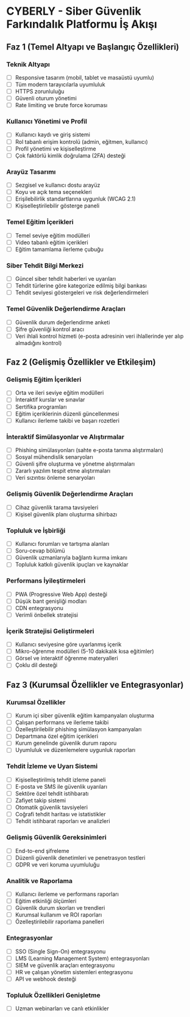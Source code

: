 # CYBERLY - Siber Güvenlik Farkındalık Platformu İş Akışı

## Faz 1 (Temel Altyapı ve Başlangıç Özellikleri)

### Teknik Altyapı
- [ ] Responsive tasarım (mobil, tablet ve masaüstü uyumlu)
- [ ] Tüm modern tarayıcılarla uyumluluk
- [ ] HTTPS zorunluluğu
- [ ] Güvenli oturum yönetimi
- [ ] Rate limiting ve brute force koruması

### Kullanıcı Yönetimi ve Profil
- [ ] Kullanıcı kaydı ve giriş sistemi
- [ ] Rol tabanlı erişim kontrolü (admin, eğitmen, kullanıcı)
- [ ] Profil yönetimi ve kişiselleştirme
- [ ] Çok faktörlü kimlik doğrulama (2FA) desteği

### Arayüz Tasarımı
- [ ] Sezgisel ve kullanıcı dostu arayüz
- [ ] Koyu ve açık tema seçenekleri
- [ ] Erişilebilirlik standartlarına uygunluk (WCAG 2.1)
- [ ] Kişiselleştirilebilir gösterge paneli

### Temel Eğitim İçerikleri
- [ ] Temel seviye eğitim modülleri
- [ ] Video tabanlı eğitim içerikleri
- [ ] Eğitim tamamlama ilerleme çubuğu

### Siber Tehdit Bilgi Merkezi
- [ ] Güncel siber tehdit haberleri ve uyarıları
- [ ] Tehdit türlerine göre kategorize edilmiş bilgi bankası
- [ ] Tehdit seviyesi göstergeleri ve risk değerlendirmeleri

### Temel Güvenlik Değerlendirme Araçları
- [ ] Güvenlik durum değerlendirme anketi
- [ ] Şifre güvenliği kontrol aracı
- [ ] Veri ihlali kontrol hizmeti (e-posta adresinin veri ihlallerinde yer alıp almadığını kontrol)

## Faz 2 (Gelişmiş Özellikler ve Etkileşim)

### Gelişmiş Eğitim İçerikleri
- [ ] Orta ve ileri seviye eğitim modülleri
- [ ] İnteraktif kurslar ve sınavlar
- [ ] Sertifika programları
- [ ] Eğitim içeriklerinin düzenli güncellenmesi
- [ ] Kullanıcı ilerleme takibi ve başarı rozetleri

### İnteraktif Simülasyonlar ve Alıştırmalar
- [ ] Phishing simülasyonları (sahte e-posta tanıma alıştırmaları)
- [ ] Sosyal mühendislik senaryoları
- [ ] Güvenli şifre oluşturma ve yönetme alıştırmaları
- [ ] Zararlı yazılım tespit etme alıştırmaları
- [ ] Veri sızıntısı önleme senaryoları

### Gelişmiş Güvenlik Değerlendirme Araçları
- [ ] Cihaz güvenlik tarama tavsiyeleri
- [ ] Kişisel güvenlik planı oluşturma sihirbazı

### Topluluk ve İşbirliği
- [ ] Kullanıcı forumları ve tartışma alanları
- [ ] Soru-cevap bölümü
- [ ] Güvenlik uzmanlarıyla bağlantı kurma imkanı
- [ ] Topluluk katkılı güvenlik ipuçları ve kaynaklar

### Performans İyileştirmeleri
- [ ] PWA (Progressive Web App) desteği
- [ ] Düşük bant genişliği modları
- [ ] CDN entegrasyonu
- [ ] Verimli önbellek stratejisi

### İçerik Stratejisi Geliştirmeleri
- [ ] Kullanıcı seviyesine göre uyarlanmış içerik
- [ ] Mikro-öğrenme modülleri (5-10 dakikalık kısa eğitimler)
- [ ] Görsel ve interaktif öğrenme materyalleri
- [ ] Çoklu dil desteği

## Faz 3 (Kurumsal Özellikler ve Entegrasyonlar)

### Kurumsal Özellikler
- [ ] Kurum içi siber güvenlik eğitim kampanyaları oluşturma
- [ ] Çalışan performans ve ilerleme takibi
- [ ] Özelleştirilebilir phishing simülasyon kampanyaları
- [ ] Departmana özel eğitim içerikleri
- [ ] Kurum genelinde güvenlik durum raporu
- [ ] Uyumluluk ve düzenlemelere uygunluk raporları

### Tehdit İzleme ve Uyarı Sistemi
- [ ] Kişiselleştirilmiş tehdit izleme paneli
- [ ] E-posta ve SMS ile güvenlik uyarıları
- [ ] Sektöre özel tehdit istihbaratı
- [ ] Zafiyet takip sistemi
- [ ] Otomatik güvenlik tavsiyeleri
- [ ] Coğrafi tehdit haritası ve istatistikler
- [ ] Tehdit istihbarat raporları ve analizleri

### Gelişmiş Güvenlik Gereksinimleri
- [ ] End-to-end şifreleme
- [ ] Düzenli güvenlik denetimleri ve penetrasyon testleri
- [ ] GDPR ve veri koruma uyumluluğu

### Analitik ve Raporlama
- [ ] Kullanıcı ilerleme ve performans raporları
- [ ] Eğitim etkinliği ölçümleri
- [ ] Güvenlik durum skorları ve trendleri
- [ ] Kurumsal kullanım ve ROI raporları
- [ ] Özelleştirilebilir raporlama panelleri

### Entegrasyonlar
- [ ] SSO (Single Sign-On) entegrasyonu
- [ ] LMS (Learning Management System) entegrasyonları
- [ ] SIEM ve güvenlik araçları entegrasyonu
- [ ] HR ve çalışan yönetim sistemleri entegrasyonu
- [ ] API ve webhook desteği

### Topluluk Özellikleri Genişletme
- [ ] Uzman webinarları ve canlı etkinlikler